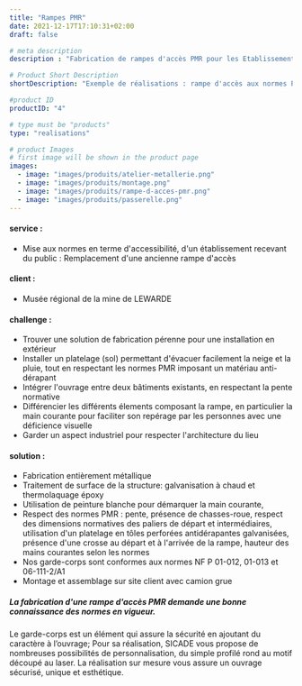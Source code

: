 ```yaml
---
title: "Rampes PMR"
date: 2021-12-17T17:10:31+02:00
draft: false

# meta description
description : "Fabrication de rampes d'accès PMR pour les Etablissements Recevant du Public"

# Product Short Description
shortDescription: "Exemple de réalisations : rampe d'accès aux normes PMR (personnes à mobilité réduite), garde corps, main courante, mobilier urbain" 

#product ID
productID: "4"

# type must be "products"
type: "realisations"

# product Images
# first image will be shown in the product page
images:
  - image: "images/produits/atelier-metallerie.png"
  - image: "images/produits/montage.png"
  - image: "images/produits/rampe-d-acces-pmr.png"
  - image: "images/produits/passerelle.png"
---
```


#### service : 
* Mise aux normes en terme d'accessibilité, d'un établissement recevant du public : Remplacement d'une ancienne rampe d'accès
#### client :
* Musée régional de la mine de LEWARDE

#### challenge :
* Trouver une solution de fabrication pérenne pour une installation en extérieur
* Installer un platelage (sol) permettant d'évacuer facilement la neige et la pluie, tout en respectant les normes PMR imposant un matériau anti-dérapant 
* Intégrer l'ouvrage entre deux bâtiments existants, en respectant la pente normative
* Différencier les différents élements composant la rampe, en particulier la main courante pour faciliter son repérage par les personnes avec une déficience visuelle
* Garder un aspect industriel pour respecter l'architecture du lieu

#### solution :
* Fabrication entièrement métallique
* Traitement de surface de la structure: galvanisation à chaud et thermolaquage époxy
* Utilisation de peinture blanche pour démarquer la main courante,
* Respect des normes PMR : pente, présence de chasses-roue, respect des dimensions normatives des paliers de départ et intermédiaires, utilisation d'un platelage en tôles perforées antidérapantes galvanisées, présence d'une crosse au départ et à l'arrivée de la rampe, hauteur des mains courantes selon les normes
* Nos garde-corps sont conformes aux normes NF P 01-012, 01-013 et 06-111-2/A1
* Montage et assemblage sur site client avec camion grue

##### La fabrication d'une rampe d'accès PMR demande une bonne connaissance des normes en vigueur.
Le garde-corps est un élément qui assure la sécurité en ajoutant du caractère à l’ouvrage; Pour sa réalisation, SICADE vous propose de nombreuses possibilités de personnalisation, du simple profilé rond au motif découpé au laser. La réalisation sur mesure vous assure un ouvrage sécurisé, unique et esthétique.
